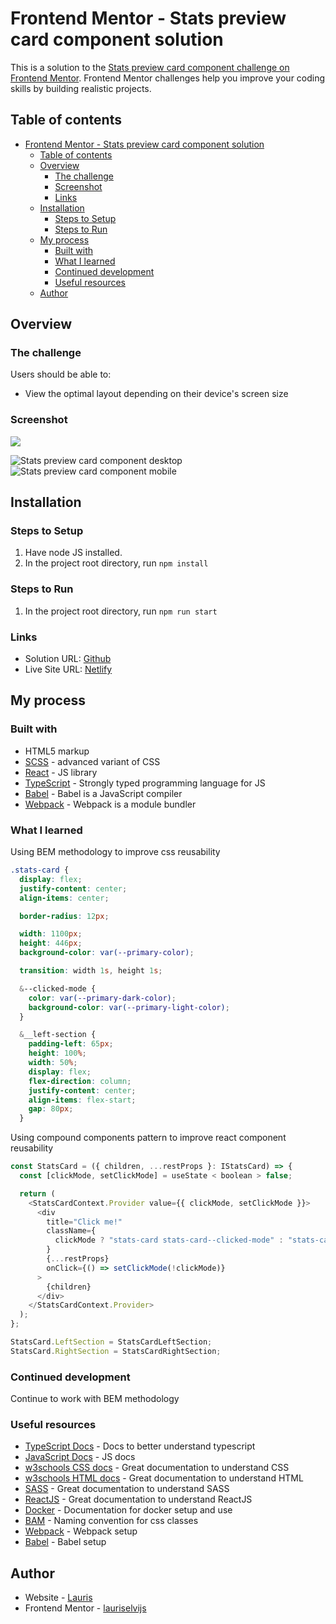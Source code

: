# Frontend Mentor - Stats preview card component solution

This is a solution to the [Stats preview card component challenge on Frontend Mentor](https://www.frontendmentor.io/challenges/stats-preview-card-component-8JqbgoU62). Frontend Mentor challenges help you improve your coding skills by building realistic projects.

## Table of contents

- [Frontend Mentor - Stats preview card component solution](#frontend-mentor---stats-preview-card-component-solution)
  - [Table of contents](#table-of-contents)
  - [Overview](#overview)
    - [The challenge](#the-challenge)
    - [Screenshot](#screenshot)
    - [Links](#links)
  - [Installation](#installation)
    - [Steps to Setup](#steps-to-setup)
    - [Steps to Run](#steps-to-run)
  - [My process](#my-process)
    - [Built with](#built-with)
    - [What I learned](#what-i-learned)
    - [Continued development](#continued-development)
    - [Useful resources](#useful-resources)
  - [Author](#author)

## Overview

### The challenge

Users should be able to:

- View the optimal layout depending on their device's screen size

### Screenshot

![](./screenshot.jpg)

![Stats preview card component desktop](https://user-images.githubusercontent.com/85683069/176662913-fedd34e3-575a-4219-a959-5f5b5549a5d4.png)
![Stats preview card component mobile](https://user-images.githubusercontent.com/85683069/176662919-80b5b0e3-46b3-47a0-bda0-7b4331edba0d.png)

## Installation

### Steps to Setup

1. Have node JS installed.
2. In the project root directory, run <code>npm install</code>

### Steps to Run

1. In the project root directory, run <code>npm run start</code>

### Links

- Solution URL: [Github](https://github.com/lauriselvijs/stats-preview-card-component)
- Live Site URL: [Netlify](https://9b604f-stats-preview-card-component.netlify.app/)

## My process

### Built with

- HTML5 markup
- [SCSS](https://sass-lang.com/) - advanced variant of CSS
- [React](https://reactjs.org/) - JS library
- [TypeScript](https://www.typescriptlang.org/) - Strongly typed programming language for JS
- [Babel](https://babeljs.io/) - Babel is a JavaScript compiler
- [Webpack](https://webpack.js.org/) - Webpack is a module bundler

### What I learned

Using BEM methodology to improve css reusability

```scss
.stats-card {
  display: flex;
  justify-content: center;
  align-items: center;

  border-radius: 12px;

  width: 1100px;
  height: 446px;
  background-color: var(--primary-color);

  transition: width 1s, height 1s;

  &--clicked-mode {
    color: var(--primary-dark-color);
    background-color: var(--primary-light-color);
  }

  &__left-section {
    padding-left: 65px;
    height: 100%;
    width: 50%;
    display: flex;
    flex-direction: column;
    justify-content: center;
    align-items: flex-start;
    gap: 80px;
  }
```

Using compound components pattern to improve react component reusability

```js
const StatsCard = ({ children, ...restProps }: IStatsCard) => {
  const [clickMode, setClickMode] = useState < boolean > false;

  return (
    <StatsCardContext.Provider value={{ clickMode, setClickMode }}>
      <div
        title="Click me!"
        className={
          clickMode ? "stats-card stats-card--clicked-mode" : "stats-card"
        }
        {...restProps}
        onClick={() => setClickMode(!clickMode)}
      >
        {children}
      </div>
    </StatsCardContext.Provider>
  );
};

StatsCard.LeftSection = StatsCardLeftSection;
StatsCard.RightSection = StatsCardRightSection;
```

### Continued development

Continue to work with BEM methodology

### Useful resources

- [TypeScript Docs](https://www.typescriptlang.org/docs/) - Docs to better understand typescript
- [JavaScript Docs](https://developer.mozilla.org/en-US/docs/Web/JavaScript) - JS docs
- [w3schools CSS docs](https://www.w3schools.com/css/default.asp) - Great documentation to understand CSS
- [w3schools HTML docs](https://www.w3schools.com/html/default.asp) - Great documentation to understand HTML
- [SASS](https://sass-lang.com/documentation/) - Great documentation to understand SASS
- [ReactJS](https://reactjs.org/docs/getting-started.html) - Great documentation to understand ReactJS
- [Docker](https://docs.docker.com/) - Documentation for docker setup and use
- [BAM](http://getbem.com/) - Naming convention for css classes
- [Webpack](https://webpack.js.org/concepts/) - Webpack setup
- [Babel](https://babeljs.io/setup) - Babel setup

## Author

- Website - [Lauris](https://portfolio-rouge-seven.vercel.app/)
- Frontend Mentor - [lauriselvijs](https://www.frontendmentor.io/profile/lauriselvijs)
